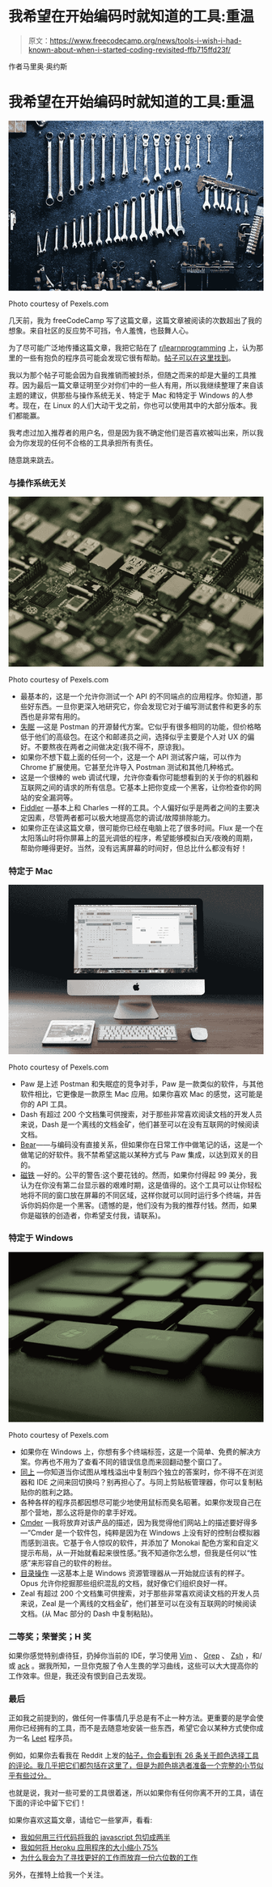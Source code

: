# 我希望在开始编码时就知道的工具:重温

> 原文：<https://www.freecodecamp.org/news/tools-i-wish-i-had-known-about-when-i-started-coding-revisited-ffb715ffd23f/>

作者马里奥·奥约斯

# 我希望在开始编码时就知道的工具:重温

![2Vx98ROjH0BWQD6OkgNfvY3AnTez3bZcHqDq](img/2c212a91ebdfcaa7ed367865ed4503a9.png)

Photo courtesy of Pexels.com

几天前，我为 freeCodeCamp 写了这篇文章，这篇文章被阅读的次数超出了我的想象。来自社区的反应势不可挡，令人羞愧，也鼓舞人心。

为了尽可能广泛地传播这篇文章，我把它贴在了 [r/learnprogramming](https://www.reddit.com/r/learnprogramming/) 上，认为那里的一些有抱负的程序员可能会发现它很有帮助。[帖子可以在这里找到](https://www.reddit.com/r/learnprogramming/comments/7y08m9/tools_i_wish_i_had_known_about_when_i_started/)。

我以为那个帖子可能会因为自我推销而被封杀，但随之而来的却是大量的工具推荐。因为最后一篇文章证明至少对你们中的一些人有用，所以我继续整理了来自该主题的建议，供那些与操作系统无关、特定于 Mac 和特定于 Windows 的人参考。现在，在 Linux 的人们大动干戈之前，你也可以使用其中的大部分版本。我们都能赢。

我考虑过加入推荐者的用户名，但是因为我不确定他们是否喜欢被叫出来，所以我会为你发现的任何不合格的工具承担所有责任。

随意跳来跳去。

### 与操作系统无关

![jgfNtMJ5HmM0YngijlMCvjx-NotAOgBkdcfU](img/b8fc7f9dd6772413070a7f386fcc01a6.png)

Photo courtesy of Pexels.com

*   最基本的，这是一个允许你测试一个 API 的不同端点的应用程序。你知道，那些好东西。一旦你更深入地研究它，你会发现它对于编写测试套件和更多的东西也是非常有用的。
*   [失眠](https://insomnia.rest/) —这是 Postman 的开源替代方案。它似乎有很多相同的功能，但价格略低于他们的高级包。在这个和邮递员之间，选择似乎主要是个人对 UX 的偏好。不要熬夜在两者之间做决定(我不得不，原谅我)。
*   如果你不想下载上面的任何一个，这是一个 API 测试客户端，可以作为 Chrome 扩展使用。它甚至允许导入 Postman 测试和其他几种格式。
*   这是一个很棒的 web 调试代理，允许你查看你可能想看到的关于你的机器和互联网之间的请求的所有信息。它基本上把你变成一个黑客，让你检查你的网站的安全漏洞等。
*   [Fiddler](https://www.telerik.com/fiddler) —基本上和 Charles 一样的工具。个人偏好似乎是两者之间的主要决定因素，尽管两者都可以极大地提高您的调试/故障排除能力。
*   如果你正在读这篇文章，很可能你已经在电脑上花了很多时间。Flux 是一个在太阳落山时将你屏幕上的蓝光调低的程序，希望能够模拟白天/夜晚的周期，帮助你睡得更好。当然，没有远离屏幕的时间好，但总比什么都没有好！

### 特定于 Mac

![KriF1-ZyXtIxyBg3drw9Ly5seIjvnLTNeaqQ](img/dc6f1355c24292109eec5a30528e6160.png)

Photo courtesy of Pexels.com

*   Paw 是上述 Postman 和失眠症的竞争对手，Paw 是一款类似的软件，与其他软件相比，它更像是一款原生 Mac 应用。如果你喜欢 Mac 的感觉，这可能是你的 API 工具。
*   Dash 有超过 200 个文档集可供搜索，对于那些非常喜欢阅读文档的开发人员来说，Dash 是一个离线的文档金矿，他们甚至可以在没有互联网的时候阅读文档。
*   [Bear](http://www.bear-writer.com/)——与编码没有直接关系，但如果你在日常工作中做笔记的话，这是一个做笔记的好软件。我不禁希望这能以某种方式与 Paw 集成，以达到双关的目的。
*   [磁铁](https://itunes.apple.com/us/app/magnet/id441258766?mt=12) —好的。公平的警告:这个要花钱的。然而，如果你付得起 99 美分，我认为在你没有第二台显示器的艰难时期，这是值得的。这个工具可以让你轻松地将不同的窗口放在屏幕的不同区域，这样你就可以同时运行多个终端，并告诉你妈妈你是一个黑客。(遗憾的是，他们没有为我的推荐付钱。然而，如果你是磁铁的创造者，你希望支付我，请联系)。

### 特定于 Windows

![zkgETlaLAEBbkdcoPw4YN2DjN-pwCnT-H0Cn](img/5e9848278faf5c847dc7ff0defd11bee.png)

Photo courtesy of Pexels.com

*   如果你在 Windows 上，你想有多个终端标签，这是一个简单、免费的解决方案。你再也不用为了查看不同的错误信息而来回翻动整个窗口了。
*   [同上](http://ditto-cp.sourceforge.net/) —你知道当你试图从堆栈溢出中复制四个独立的答案时，你不得不在浏览器和 IDE 之间来回切换吗？别再担心了。与同上剪贴板管理器，你可以复制粘贴你的胜利之路。
*   各种各样的程序员都因想尽可能少地使用鼠标而臭名昭著。如果你发现自己在那个营地，那么这将是你的拿手好戏。
*   [Cmder](http://cmder.net/) —我将放弃对该产品的描述，因为我觉得他们网站上的描述要好得多—“Cmder 是一个软件包，纯粹是因为在 Windows 上没有好的控制台模拟器而感到沮丧。它基于令人惊叹的软件，并添加了 Monokai 配色方案和自定义提示布局，从一开始就看起来很性感。”我不知道你怎么想，但我是任何以“性感”来形容自己的软件的粉丝。
*   [目录操作](https://www.gpsoft.com.au/) —这基本上是 Windows 资源管理器从一开始就应该有的样子。Opus 允许你挖掘那些组织混乱的文档，就好像它们组织良好一样。
*   Zeal 有超过 200 个文档集可供搜索，对于那些非常喜欢阅读文档的开发人员来说，Zeal 是一个离线的文档金矿，他们甚至可以在没有互联网的时候阅读文档。(从 Mac 部分的 Dash 中复制粘贴)。

### 二等奖；荣誉奖；H 奖

如果你感觉特别虐待狂，扔掉你当前的 IDE，学习使用 [Vim](http://www.vim.org/) 、 [Grep](https://www.gnu.org/software/grep/manual/grep.html) 、 [Zsh](http://zsh.sourceforge.net/) ，和/或 [ack](https://beyondgrep.com/) 。据我所知，一旦你克服了令人生畏的学习曲线，这些可以大大提高你的工作效率。但是，我还没有恨到自己去发现。

### 最后

正如我之前提到的，做任何一件事情几乎总是有不止一种方法。更重要的是学会使用你已经拥有的工具，而不是去随意地安装一些东西，希望它会以某种方式使你成为一名 [Leet](https://leetcode.com/) 程序员。

例如，如果你去看我在 Reddit 上发的[帖子，你会看到有 26 条关于颜色选择工具的评论。我几乎把它们都包括在这里了，但是为颜色挑选者准备一个完整的小节似乎有些过分。](https://www.reddit.com/r/learnprogramming/comments/7y08m9/tools_i_wish_i_had_known_about_when_i_started/)

也就是说，我对一些可爱的工具很着迷，所以如果你有任何你离不开的工具，请在下面的评论中留下它们！

如果你喜欢这篇文章，请给它一些掌声，看看:

*   [我如何用三行代码将我的 javascript 包切成两半](https://codeburst.io/how-i-cut-my-react-javascript-bundle-size-in-half-with-three-lines-of-code-fe7798ecbd3f)
*   [我如何将 Heroku 应用程序的大小缩小 75%](https://codeburst.io/how-i-decreased-the-size-of-my-heroku-app-by-75-1a4cf329b0ab)
*   [为什么我会为了寻找更好的工作而放弃一份六位数的工作](https://byrslf.co/life-is-too-short-to-be-miserable-and-why-i-left-a-six-figure-job-in-the-search-for-something-327ab84416a9)

另外，在推特上给我一个关注。